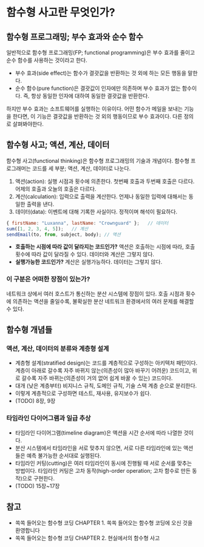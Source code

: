 # 함수형 사고란 무엇인가?

## 함수형 프로그래밍; 부수 효과와 순수 함수

일반적으로 함수형 프로그래밍(FP; functional programming)은 부수 효과를 줄이고 순수 함수를 사용하는 것이라고 한다.

- 부수 효과(side effect)는 함수가 결괏값을 반환하는 것 외에 하는 모든 행동을 말한다.
- 순수 함수(pure function)은 결괏값이 인자에만 의존하며 부수 효과가 없는 함수이다. 즉, 항상 동일한 인자에 대하여 동일한 결괏값을 반환한다.

하지만 부수 효과는 소프트웨어를 실행하는 이유이다. 어떤 함수가 메일을 보내는 기능을 한다면, 이 기능은 결괏값을 반환하는 것 외의 행동이므로 부수 효과이다. 다른 정의로 살펴봐야한다.

## 함수형 사고; 액션, 계산, 데이터

함수형 사고(functional thinking)은 함수형 프로그래밍의 기술과 개념이다. 함수형 프로그래머는 코드를 세 부분; 액션, 계산, 데이터로 나눈다.

1. 액션(action): 실행 시점과 횟수에 의존한다. 첫번째 호출과 두번째 호출은 다르다. 어제의 호출과 오늘의 호출은 다르다.
2. 계산(calculation): 입력으로 출력을 계산한다. 언제나 동일한 입력에 대해서는 동일한 출력을 낸다.
3. 데이터(data): 이벤트에 대해 기록한 사실이다. 정적이며 해석이 필요하다.

```javascript
{ firstName: "Luxanna", lastName: "Crownguard" };	// 데이터
sum([1, 2, 3, 4, 5]);	// 계산
sendEmail(to, from, subject, body);	// 액션
```

- **호출하는 시점에 따라 값이 달라지는 코드인가?** 액션은 호출하는 시점에 따라, 호출 횟수에 따라 값이 달라질 수 있다. 데이터와 계산은 그렇지 않다.
- **실행가능한 코드인가?** 계산은 실행가능하다. 데이터는 그렇지 않다.

### 이 구분은 어떠한 장점이 있는가?

네트워크 상에서 여러 호스트가 통신하는 분산 시스템에 장점이 있다. 호출 시점과 횟수에 의존하는 액션을 줄일수록, 불확실한 분산 네트워크 환경에서의 여러 문제를 해결할 수 있다.

## 함수형 개념들

### 액션, 계산, 데이터의 분류와 계층형 설계

- 계층형 설계(stratified design)는 코드를 계층적으로 구성하는 아키텍처 패턴이다. 계층이 아래로 갈수록 자주 바뀌지 않는(의존성이 많아 바꾸기 어려운) 코드이고, 위로 갈수록 자주 바뀌는(의존성이 거의 없어 쉽게 바꿀 수 있는) 코드이다.
- 대개 (낮은 계층부터) 비지니스 규칙, 도메인 규칙, 기술 스택 계층 순으로 분리한다.
- 이렇게 계층적으로 구성하면 테스트, 재사용, 유지보수가 쉽다.
- (TODO) 8장, 9장

### 타임라인 다이어그램과 일급 추상

- 타임라인 다이어그램(timeline diagram)은 액션을 시간 순서에 따라 나열한 것이다.
- 분산 시스템에서 타임라인을 서로 맞추지 않으면, 서로 다른 타임라인에 있는 액션들은 예측 불가능한 순서대로 실행된다.
- 타임라인 커팅(cutting)은 여러 타임라인이 동시에 진행될 때 서로 순서를 맞추는 방법이다. 타임라인 커팅은 고차 동작(high-order operation; 고차 함수로 만든 동작)으로 구현한다.
- (TODO) 15장~17장



## 참고

- 쏙쏙 들어오는 함수형 코딩 CHAPTER 1. 쏙쏙 들어오는 함수형 코딩에 오신 것을 환영합니다
- 쏙쏙 들어오는 함수형 코딩 CHAPTER 2. 현실에서의 함수형 사고